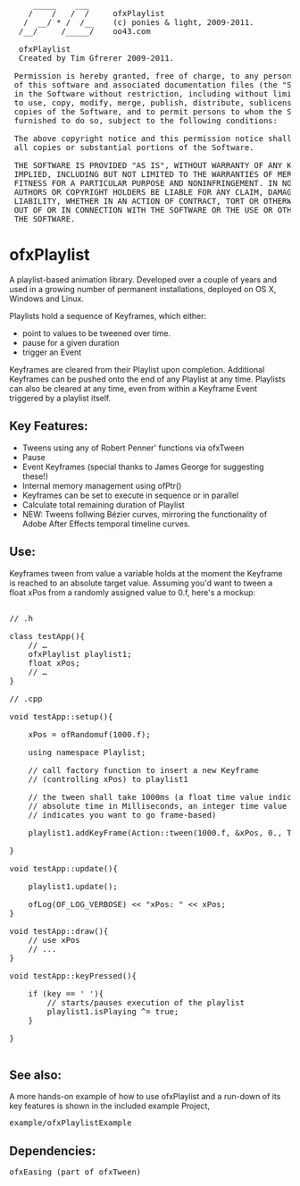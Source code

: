 <pre>
     _____    ___     
    /    /   /  /     ofxPlaylist
   /  __/ * /  /__    (c) ponies & light, 2009-2011. 
  /__/     /_____/    oo43.com

  ofxPlaylist
  Created by Tim Gfrerer 2009-2011.
  
 Permission is hereby granted, free of charge, to any person obtaining a copy
 of this software and associated documentation files (the "Software"), to deal
 in the Software without restriction, including without limitation the rights
 to use, copy, modify, merge, publish, distribute, sublicense, and/or sell
 copies of the Software, and to permit persons to whom the Software is
 furnished to do so, subject to the following conditions:
 
 The above copyright notice and this permission notice shall be included in
 all copies or substantial portions of the Software.
 
 THE SOFTWARE IS PROVIDED "AS IS", WITHOUT WARRANTY OF ANY KIND, EXPRESS OR
 IMPLIED, INCLUDING BUT NOT LIMITED TO THE WARRANTIES OF MERCHANTABILITY,
 FITNESS FOR A PARTICULAR PURPOSE AND NONINFRINGEMENT. IN NO EVENT SHALL THE
 AUTHORS OR COPYRIGHT HOLDERS BE LIABLE FOR ANY CLAIM, DAMAGES OR OTHER
 LIABILITY, WHETHER IN AN ACTION OF CONTRACT, TORT OR OTHERWISE, ARISING FROM,
 OUT OF OR IN CONNECTION WITH THE SOFTWARE OR THE USE OR OTHER DEALINGS IN
 THE SOFTWARE.
</pre>


# ofxPlaylist

A playlist-based animation library. Developed over a couple of years and used in a growing number of permanent installations, deployed on OS X, Windows and Linux.

Playlists hold a sequence of Keyframes, which either:

+ point to values to be tweened over time.
+ pause for a given duration
+ trigger an Event
 
Keyframes are cleared from their Playlist upon completion. Additional Keyframes can be pushed onto the end of any Playlist at any time. Playlists can also be cleared at any time, even from within a Keyframe Event triggered by a playlist itself.

## Key Features:

* Tweens using any of Robert Penner' functions via ofxTween
* Pause
* Event Keyframes (special thanks to James George for suggesting these!)
* Internal memory management using ofPtr()
* Keyframes can be set to execute in sequence or in parallel
* Calculate total remaining duration of Playlist
* NEW: Tweens follwing Bézier curves, mirroring the functionality of Adobe After Effects temporal timeline curves.

## Use:

Keyframes tween from value a variable holds at the moment the Keyframe is reached to an absolute target value. Assuming you'd want to tween a float xPos from a randomly assigned value to 0.f, here's a mockup:

<pre>

// .h

class testApp(){
	// …
	ofxPlaylist playlist1;
	float xPos;
	// …
}

// .cpp

void testApp::setup(){

	xPos = ofRandomuf(1000.f);

	using namespace Playlist;

	// call factory function to insert a new Keyframe 
	// (controlling xPos) to playlist1
	
	// the tween shall take 1000ms (a float time value indicates
	// absolute time in Milliseconds, an integer time value 
	// indicates you want to go frame-based)

	playlist1.addKeyFrame(Action::tween(1000.f, &xPos, 0., TWEEN_SIN, TWEEN_EASE_OUT));

}

void testApp::update(){

	playlist1.update();

	ofLog(OF_LOG_VERBOSE) << "xPos: " << xPos;
}

void testApp::draw(){
	// use xPos
	// ...
}

void testApp::keyPressed(){

	if (key == ' '){
		// starts/pauses execution of the playlist
		playlist1.isPlaying ^= true;
	} 

}

</pre>

## See also: 

A more hands-on example of how to use ofxPlaylist and a run-down of its key features is shown in the included example Project, 
<pre>
example/ofxPlaylistExample
</pre>

## Dependencies:

<pre>
ofxEasing (part of ofxTween)
</pre>